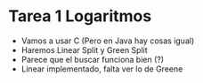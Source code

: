 # Tarea 1 Logaritmos

* Vamos a usar C (Pero en Java hay cosas igual)
* Haremos Linear Split y Green Split
* Parece que el buscar funciona bien (?)
* Linear implementado, falta ver lo de Greene

